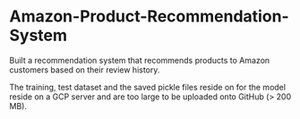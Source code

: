 # Amazon-Product-Recommendation-System
Built a recommendation system that recommends products to Amazon customers based on their review history.

The training, test dataset and the saved pickle files reside on for the model reside on a GCP server and are too large to be uploaded onto GitHub (> 200 MB).
